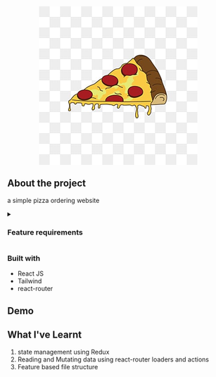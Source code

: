 <img
 src="public/pizza-img.png"
 style="
 display:block;
 width:fit-content;
 margin-left:auto;
 margin-right:auto;
 "
  alt="pizza img"/>

## About the project

a simple pizza ordering website

<details>

<summary>

### Feature requirements

</summary>

1. User can pay pizza pricd on site
2. User location can be added automatically using GeoLocation
3. add multiple pizzas
</details>

### Built with

- React JS
- Tailwind
- react-router

## Demo

## What I've Learnt

1. state management using Redux
2. Reading and Mutating data using react-router loaders and actions
3. Feature based file structure
